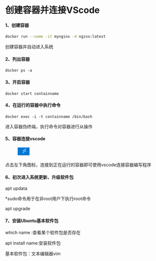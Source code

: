 # 创建容器并连接VScode

#### 1、创建容器

```bash
docker run --name -it mynginx -d nginx:latest
```

创建容器并自动进入系统

#### 2、列出容器

```
docker ps -a
```

#### 3、开启容器

```
docker start containname
```

#### 4、在运行的容器中执行命令

```
docker exec -i -t containname /bin/bash
```

进入容器伪终端，执行命令对容器进行从操作

#### 5、容器连接vscode

<div align="left">

<figure><img src=".gitbook/assets/image.png" alt=""><figcaption></figcaption></figure>

</div>

点击左下角图标，连接到正在运行的容器即可使用vscode连接容器编写程序

#### 6、初次进入系统更新、升级软件包

apt updata

\*sudo命令用于在非root用户下执行root命令

apt upgrade

#### 7、安装Ubuntu基本软件包

which name :查看某个软件包是否存在

apt install name:安装软件包

基本软件包：文本编辑器vim
